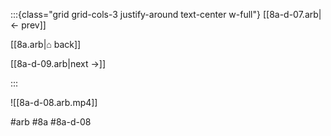 :::{class="grid grid-cols-3 justify-around text-center w-full"}
[[8a-d-07.arb|← prev]]

[[8a.arb|⌂ back]]

[[8a-d-09.arb|next →]]

:::

![[8a-d-08.arb.mp4]]

#arb #8a #8a-d-08

